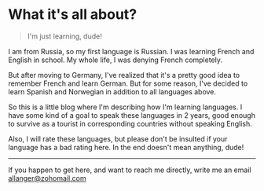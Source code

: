 # What it's all about?

> I'm just learning, dude!

I am from Russia, so my first language is Russian. I was learning French and English in school. My whole life, I was denying French completely.

But after moving to Germany, I've realized that it's a pretty good idea to remember French and learn German. But for some reason, I've decided to learn Spanish and Norwegian in addition to all languages above. 

So this is a little blog where I'm describing how I'm learning languages. I have some kind of a goal to speak these languages in 2 years, good enough to survive as a tourist in corresponding countries without speaking English.

Also, I will rate these languages, but please don't be insulted if your language has a bad rating here. In the end doesn't mean anything, dude!

---
If you happen to get here, and want to reach me directly, write me an email <allanger@zohomail.com>